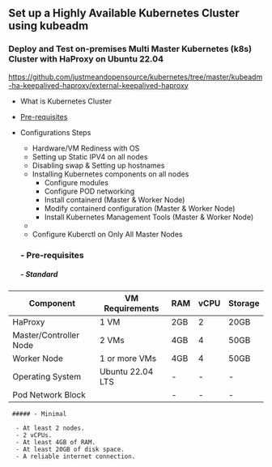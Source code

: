 ## Set up a Highly Available Kubernetes Cluster using kubeadm
### Deploy and Test on-premises Multi Master Kubernetes (k8s) Cluster with HaProxy on Ubuntu 22.04
https://github.com/justmeandopensource/kubernetes/tree/master/kubeadm-ha-keepalived-haproxy/external-keepalived-haproxy


- What is Kubernetes Cluster
- [Pre-requisites](https://github.com/saifulislam88/kubernetes/blob/main/B.k8s-cluster-setup-on-premises/A.Kubernetes-cluster-setup-on-Ubuntu-22.04.md#--pre-requisites)
- Configurations Steps
  - Hardware/VM Rediness with OS
  - Setting up Static IPV4 on all nodes
  - Disabling swap & Setting up hostnames
  - Installing Kubernetes components on all nodes
    - Configure modules
    - Configure POD networking 
    - Install containerd (Master & Worker Node)
    - Modify containerd configuration (Master & Worker Node)
    - Install Kubernetes Management Tools (Master & Worker Node)
  - 
  - Configure Kuberctl on Only All Master Nodes

  ### - Pre-requisites

     ##### - Standard


| Component             | VM Requirements         | RAM    | vCPU | Storage |
|-----------------------|-------------------------|--------|------|---------|
| HaProxy               | 1 VM                    | 2GB    | 2    | 20GB    |
| Master/Controller Node| 2 VMs                   | 4GB    | 4    | 50GB    |
| Worker Node           | 1 or more VMs           | 4GB    | 4    | 50GB    |
| Operating System      | Ubuntu 22.04 LTS        | -      | -    | -       |
| Pod Network Block     |                         | -      | -    | -       |


     ##### - Minimal

      - At least 2 nodes.
      - 2 vCPUs.
      - At least 4GB of RAM.
      - At least 20GB of disk space.
      - A reliable internet connection.
